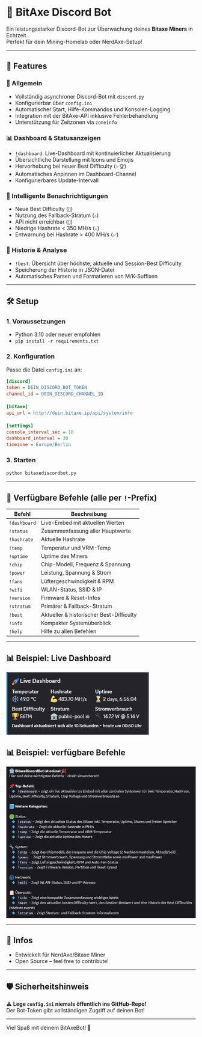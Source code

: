 # 🤖 BitAxe Discord Bot

Ein leistungsstarker Discord-Bot zur Überwachung deines **Bitaxe Miners** in Echtzeit.  
Perfekt für dein Mining-Homelab oder NerdAxe-Setup!

---

## 🚀 Features

### 🔧 Allgemein
- Vollständig asynchroner Discord-Bot mit `discord.py`
- Konfigurierbar über `config.ini`
- Automatischer Start, Hilfe-Kommandos und Konsolen-Logging
- Integration mit der BitAxe-API inklusive Fehlerbehandlung
- Unterstützung für Zeitzonen via `zoneinfo`

### 📊 Dashboard & Statusanzeigen
- `!dashboard`: Live-Dashboard mit kontinuierlicher Aktualisierung
- Übersichtliche Darstellung mit Icons und Emojis
- Hervorhebung bei neuer Best Difficulty (`✨🏆`)
- Automatisches Anpinnen im Dashboard-Channel
- Konfigurierbares Update-Intervall

### 🧠 Intelligente Benachrichtigungen
- Neue Best Difficulty (`🎉`)
- Nutzung des Fallback-Stratum (`⚠️`)
- API nicht erreichbar (`🚫`)
- Niedrige Hashrate < 350 MH/s (`⚠️`)
- Entwarnung bei Hashrate > 400 MH/s (`✅`)

### 📝 Historie & Analyse
- `!best`: Übersicht über höchste, aktuelle und Session-Best Difficulty
- Speicherung der Historie in JSON-Datei
- Automatisches Parsen und Formatieren von M/K-Suffixen

---

## 🛠 Setup

### 1. Voraussetzungen

- Python 3.10 oder neuer empfohlen
- `pip install -r requirements.txt`

### 2. Konfiguration

Passe die Datei `config.ini` an:

```ini
[discord]
token = DEIN_DISCORD_BOT_TOKEN
channel_id = DEIN_DISCORD_CHANNEL_ID

[bitaxe]
api_url = http://dein.bitaxe.ip/api/system/info

[settings]
console_interval_sec = 10
dashboard_interval = 30
timezone = Europe/Berlin
```

### 3. Starten

```bash
python bitaxediscordbot.py
```

---

## 💬 Verfügbare Befehle (alle per `!`-Prefix)

| Befehl       | Beschreibung |
|--------------|-------------|
| `!dashboard` | Live-Embed mit aktuellen Werten |
| `!status`    | Zusammenfassung aller Hauptwerte |
| `!hashrate`  | Aktuelle Hashrate |
| `!temp`      | Temperatur und VRM-Temp |
| `!uptime`    | Uptime des Miners |
| `!chip`      | Chip-Modell, Frequenz & Spannung |
| `!power`     | Leistung, Spannung & Strom |
| `!fans`      | Lüftergeschwindigkeit & RPM |
| `!wifi`      | WLAN-Status, SSID & IP |
| `!version`   | Firmware & Reset-Infos |
| `!stratum`   | Primärer & Fallback-Stratum |
| `!best`      | Aktueller & historischer Best-Difficulty |
| `!info`      | Kompakter Systemüberblick |
| `!help`      | Hilfe zu allen Befehlen |

---

## 📊 Beispiel: Live Dashboard

![Beispiel Embed](/screenshots/dashboard.png)

## 📊 Beispiel: verfügbare Befehle
![Befehlsübersicht](/screenshots/commands.png)

---

## 🧠 Infos

- Entwickelt für NerdAxe/Bitaxe Miner
- Open Source – feel free to contribute!

---

## 🛡 Sicherheitshinweis

⚠️ **Lege `config.ini` niemals öffentlich ins GitHub-Repo!**  
Der Bot-Token gibt vollständigen Zugriff auf deinen Bot!

---

Viel Spaß mit deinem BitAxeBot! 🥳
